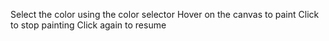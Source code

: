 Select the color using the color selector
Hover on the canvas to paint
Click to stop painting
Click again to resume
